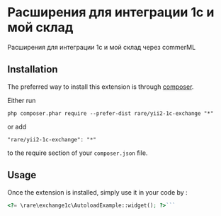 Расширения для интеграции 1с и мой склад 
=========================================
Расширения для интеграции 1с и мой склад через commerML

Installation
------------

The preferred way to install this extension is through [composer](http://getcomposer.org/download/).

Either run

```
php composer.phar require --prefer-dist rare/yii2-1c-exchange "*"
```

or add

```
"rare/yii2-1c-exchange": "*"
```

to the require section of your `composer.json` file.


Usage
-----

Once the extension is installed, simply use it in your code by  :

```php
<?= \rare\exchange1c\AutoloadExample::widget(); ?>```